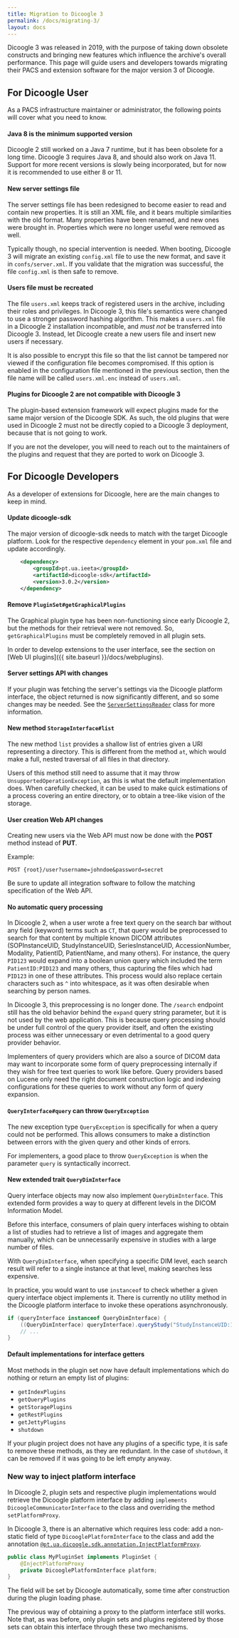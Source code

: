 ```yaml
---
title: Migration to Dicoogle 3
permalink: /docs/migrating-3/
layout: docs
---
```


Dicoogle 3 was released in 2019,
with the purpose of taking down obsolete constructs
and bringing new features which influence the archive's overall performance.
This page will guide users and developers
towards migrating their PACS and extension software
for the major version 3 of Dicoogle.

## For Dicoogle User

As a PACS infrastructure maintainer or administrator,
the following points will cover what you need to know.

#### Java 8 is the minimum supported version

Dicoogle 2 still worked on a Java 7 runtime,
but it has been obsolete for a long time.
Dicoogle 3 requires Java 8,
and should also work on Java 11.
Support for more recent versions is slowly being incorporated,
but for now it is recommended to use either 8 or 11.

#### New server settings file

The server settings file has been redesigned to become easier to read
and contain new properties.
It is still an XML file,
and it bears multiple similarities with the old format.
Many properties have been renamed,
and new ones were brought in.
Properties which were no longer useful were removed as well.

Typically though, no special intervention is needed.
When booting, Dicoogle 3 will migrate an existing `config.xml` file
to use the new format, and save it in `confs/server.xml`.
If you validate that the migration was successful,
the file `config.xml` is then safe to remove.

#### Users file must be recreated

The file `users.xml` keeps track of registered users in the archive,
including their roles and privileges.
In Dicoogle 3, this file's semantics were changed
to use a stronger password hashing algorithm.
This makes a `users.xml` file in a Dicoogle 2 installation incompatible,
and _must not_ be transferred into Dicoogle 3.
Instead, let Dicoogle create a new users file
and insert new users if necessary.

It is also possible to encrypt this file
so that the list cannot be tampered nor viewed
if the configuration file becomes compromised.
If this option is enabled in the configuration file
mentioned in the previous section,
then the file name will be called `users.xml.enc` instead of `users.xml`.

#### Plugins for Dicoogle 2 are not compatible with Dicoogle 3 

The plugin-based extension framework will expect plugins
made for the same major version of the Dicoogle SDK.
As such, the old plugins that were used in Dicoogle 2
must not be directly copied to a Dicoogle 3 deployment,
because that is not going to work.

If you are not the developer,
you will need to reach out to the maintainers of the plugins
and request that they are ported to work on Dicoogle 3.

## For Dicoogle Developers

As a developer of extensions for Dicoogle,
here are the main changes to keep in mind.

#### Update dicoogle-sdk

The major version of dicoogle-sdk needs to match
with the target Dicoogle platform.
Look for the respective `dependency` element in your `pom.xml` file
and update accordingly.

```xml
    <dependency>
        <groupId>pt.ua.ieeta</groupId>
        <artifactId>dicoogle-sdk</artifactId>
        <version>3.0.2</version>
    </dependency>
```

#### Remove `PluginSet#getGraphicalPlugins`

The Graphical plugin type has been non-functioning since early Dicoogle 2,
but the methods for their retrieval were not removed.
So, `getGraphicalPlugins` must be completely removed in all plugin sets.

In order to develop extensions to the user interface,
see the section on [Web UI plugins]({{ site.baseurl }}/docs/webplugins).

#### Server settings API with changes

If your plugin was fetching the server's settings
via the Dicoogle platform interface,
the object returned is now significantly different,
and so some changes may be needed.
See the [`ServerSettingsReader`](https://github.com/bioinformatics-ua/dicoogle/blob/3.0.2/sdk/src/main/java/pt/ua/dicoogle/sdk/settings/server/ServerSettingsReader.java)
class for more information.

#### New method `StorageInterface#list`

The new method `list` provides a shallow list of entries
given a URI representing a directory.
This is different from the method `at`,
which would make a full, nested traversal of all files in that directory.

Users of this method still need to assume that
it may throw `UnsupportedOperationException`,
as this is what the default implementation does.
When carefully checked,
it can be used to make quick estimations of
a process covering an entire directory,
or to obtain a tree-like vision of the storage.

#### User creation Web API changes

Creating new users via the Web API
must now be done with the **POST** method instead of **PUT**.

Example:

```none
POST {root}/user?username=johndoe&password=secret
```

Be sure to update all integration software
to follow the matching specification of the Web API.

#### No automatic query processing

In Dicoogle 2, when a user wrote a free text query on the search bar
without any field (keyword) terms such as `CT`,
that query would be preprocessed to search for that content
by multiple known DICOM attributes
(SOPInstanceUID, StudyInstanceUID, SeriesInstanceUID,
AccessionNumber, Modality, PatientID, PatientName,
and many others).
For instance, the query `PID123` would expand into a boolean union query
which included the term `PatientID:PID123` and many others,
thus capturing the files which had `PID123` in one of these attributes.
This process would also replace certain characters such as `^` into whitespace,
as it was often desirable when searching by person names.

In Dicoogle 3, this preprocessing is no longer done.
The `/search` endpoint still has the old behavior
behind the `expand` query string parameter,
but it is not used by the web application.
This is because query processing
should be under full control of the query provider itself,
and often the existing process was either unnecessary
or even detrimental to a good query provider behavior. 

Implementers of query providers which are also a source of DICOM data
may want to incorporate some form of query preprocessing internally
if they wish for free text queries to work like before.
Query providers based on Lucene
only need the right document construction logic
and indexing configurations
for these queries to work
without any form of query expansion.

#### `QueryInterface#query` can throw `QueryException`

The new exception type `QueryException`
is specifically for when a query could not be performed.
This allows consumers to make a distinction between errors with the given query
and other kinds of errors.

For implementers, a good place to throw `QueryException`
is when the parameter `query` is syntactically incorrect.

#### New extended trait `QueryDimInterface` 

Query interface objects may now also implement `QueryDimInterface`.
This extended form provides a way
to query at different levels in the DICOM Information Model.

Before this interface,
consumers of plain query interfaces wishing to obtain a list of studies
had to retrieve a list of images and aggregate them manually,
which can be unnecessarily expensive in studies with a large number of files.

With `QueryDimInterface`, when specifying a specific DIM level,
each search result will refer to a single instance at that level,
making searches less expensive.

In practice, you would want to use `instanceof`
to check whether a given query interface object implements it.
There is currently no utility method in the Dicoogle platform interface
to invoke these operations asynchronously.

```java
if (queryInterface instanceof QueryDimInterface) {
    ((QueryDimInterface) queryInterface).queryStudy("StudyInstanceUID:1.2.3.4.555");
    // ...
}
```

#### Default implementations for interface getters

Most methods in the plugin set
now have default implementations which do nothing
or return an empty list of plugins:

- `getIndexPlugins`
- `getQueryPlugins`
- `getStoragePlugins`
- `getRestPlugins`
- `getJettyPlugins`
- `shutdown`

If your plugin project does not have any plugins of a specific type,
it is safe to remove these methods,
as they are redundant.
In the case of `shutdown`,
it can be removed if it was going to be left empty anyway.

### New way to inject platform interface

In Dicoogle 2,
plugin sets and respective plugin implementations
would retrieve the Dicoogle platform interface
by adding `implements DicoogleCommunicatorInterface` to the class
and overriding the method `setPlatformProxy`.

In Dicoogle 3,
there is an alternative which requires less code:
add a non-static field of type `DicooglePlatformInterface` to the class
and add the annotation [`@pt.ua.dicoogle.sdk.annotation.InjectPlatformProxy`][InjectPlatformProxy].

```java
public class MyPluginSet implements PluginSet {
    @InjectPlatformProxy
    private DicooglePlatformInterface platform;
}
```

The field will be set by Dicoogle automatically,
some time after construction during the plugin loading phase.

The previous way of obtaining a proxy to the platform interface still works.
Note that, as was before,
only plugin sets and plugins registered by those sets
can obtain this interface through these two mechanisms.

[InjectPlatformProxy]: https://github.com/bioinformatics-ua/dicoogle/blob/3.0.2/sdk/src/main/java/pt/ua/dicoogle/sdk/annotation/InjectPlatformProxy.java
